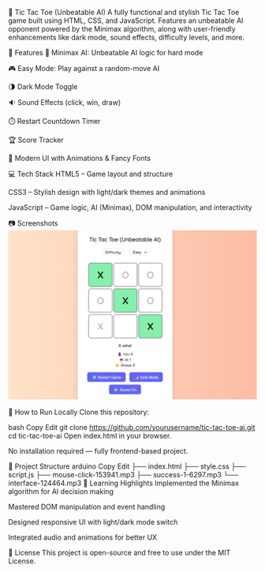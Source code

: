 🧠 Tic Tac Toe (Unbeatable AI)
A fully functional and stylish Tic Tac Toe game built using HTML, CSS, and JavaScript. Features an unbeatable AI opponent powered by the Minimax algorithm, along with user-friendly enhancements like dark mode, sound effects, difficulty levels, and more.

🚀 Features
🧠 Minimax AI: Unbeatable AI logic for hard mode

🎮 Easy Mode: Play against a random-move AI

🌗 Dark Mode Toggle

🔉 Sound Effects (click, win, draw)

⏱️ Restart Countdown Timer

🏆 Score Tracker

🎨 Modern UI with Animations & Fancy Fonts

💻 Tech Stack
HTML5 – Game layout and structure

CSS3 – Stylish design with light/dark themes and animations

JavaScript – Game logic, AI (Minimax), DOM manipulation, and interactivity

📷 Screenshots
![Tic Tac Toe Screenshot](https://raw.githubusercontent.com/smriti2139/Tic-Tac-Toe/main/Screenshot.png)

📂 How to Run Locally
Clone this repository:

bash
Copy
Edit
git clone https://github.com/yourusername/tic-tac-toe-ai.git
cd tic-tac-toe-ai
Open index.html in your browser.

No installation required — fully frontend-based project.

📁 Project Structure
arduino
Copy
Edit
├── index.html
├── style.css
├── script.js
├── mouse-click-153941.mp3
├── success-1-6297.mp3
└── interface-124464.mp3
📌 Learning Highlights
Implemented the Minimax algorithm for AI decision making

Mastered DOM manipulation and event handling

Designed responsive UI with light/dark mode switch

Integrated audio and animations for better UX

📜 License
This project is open-source and free to use under the MIT License.




